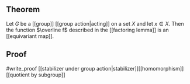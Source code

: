 ## Theorem
Let $G$ be a [[group]] [[group action|acting]] on a set $X$ and let $x\in X$. Then the function $\overline f$ described in the [[factoring lemma]] is an [[equivariant map]].
## Proof
#write_proof [[stabilizer under group action|stabilizer]][[homomorphism]][[quotient by subgroup]]